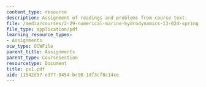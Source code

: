 ```yaml
---
content_type: resource
description: Assignment of readings and problems from course text.
file: /media/courses/2-29-numerical-marine-hydrodynamics-13-024-spring-2003/11542d97e3779454bc901df3cf8c14ce_ps1.pdf
file_type: application/pdf
learning_resource_types:
- Assignments
ocw_type: OCWFile
parent_title: Assignments
parent_type: CourseSection
resourcetype: Document
title: ps1.pdf
uid: 11542d97-e377-9454-bc90-1df3cf8c14ce
---
```

